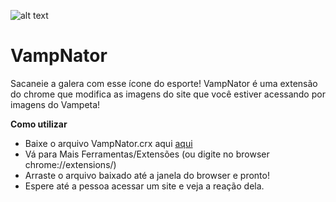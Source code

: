 ![alt text](http://paulooliveira.s3-sa-east-1.amazonaws.com/portfolios/avatars/000/000/022/original/modelo_imagem_portfolio.png?1497320084)

# VampNator
Sacaneie a galera com esse ícone do esporte! VampNator é uma extensão do chrome que modifica as imagens do site que você estiver acessando por imagens do Vampeta!

**Como utilizar**
* Baixe o arquivo VampNator.crx aqui <a href="http://paulooliveira.herokuapp.com/" target="_blank">aqui</a>
* Vá para Mais Ferramentas/Extensões (ou digite no browser chrome://extensions/)
* Arraste o arquivo baixado até a janela do browser e pronto!
* Espere até a pessoa acessar um site e veja a reação dela.
